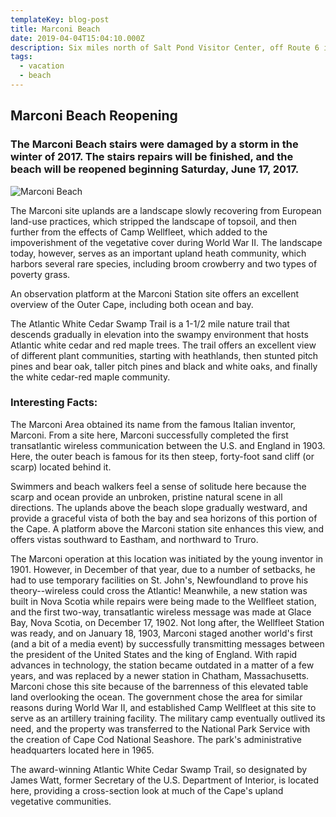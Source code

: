 ```yaml
---
templateKey: blog-post
title: Marconi Beach
date: 2019-04-04T15:04:10.000Z
description: Six miles north of Salt Pond Visitor Center, off Route 6 in Wellfleet
tags:
  - vacation
  - beach
---
```


## Marconi Beach Reopening
### The Marconi Beach stairs were damaged by a storm in the winter of 2017. The stairs repairs will be finished, and the beach will be reopened beginning Saturday, June 17, 2017.

![Marconi Beach](/img/marconibeach.jpg)


The Marconi site uplands are a landscape slowly recovering from European land-use practices, which stripped the landscape of topsoil, and then further from the effects of Camp Wellfleet, which added to the impoverishment of the vegetative cover during World War II. The landscape today, however, serves as an important upland heath community, which harbors several rare species, including broom crowberry and two types of poverty grass.

An observation platform at the Marconi Station site offers an excellent overview of the Outer Cape, including both ocean and bay.

The Atlantic White Cedar Swamp Trail is a 1-1/2 mile nature trail that descends gradually in elevation into the swampy environment that hosts Atlantic white cedar and red maple trees. The trail offers an excellent view of different plant communities, starting with heathlands, then stunted pitch pines and bear oak, taller pitch pines and black and white oaks, and finally the white cedar-red maple community.

### Interesting Facts:
The Marconi Area obtained its name from the famous Italian inventor, Marconi. From a site here, Marconi successfully completed the first transatlantic wireless communication between the U.S. and England in 1903.
Here, the outer beach is famous for its then steep, forty-foot sand cliff (or scarp) located behind it.

Swimmers and beach walkers feel a sense of solitude here because the scarp and ocean provide an unbroken, pristine natural scene in all directions.
The uplands above the beach slope gradually westward, and provide a graceful vista of both the bay and sea horizons of this portion of the Cape.
A platform above the Marconi station site enhances this view, and offers vistas southward to Eastham, and northward to Truro.

The Marconi operation at this location was initiated by the young inventor in 1901. However, in December of that year, due to a number of setbacks, he had to use temporary facilities on St. John's, Newfoundland to prove his theory--wireless could cross the Atlantic! Meanwhile, a new station was built in Nova Scotia while repairs were being made to the Wellfleet station, and the first two-way, transatlantic wireless message was made at Glace Bay, Nova Scotia, on December 17, 1902. Not long after, the Wellfleet Station was ready, and on January 18, 1903, Marconi staged another world's first (and a bit of a media event) by successfully transmitting messages between the president of the United States and the king of England. With rapid advances in technology, the station became outdated in a matter of a few years, and was replaced by a newer station in Chatham, Massachusetts.
Marconi chose this site because of the barrenness of this elevated table land overlooking the ocean. The government chose the area for similar reasons during World War II, and established Camp Wellfleet at this site to serve as an artillery training facility. The military camp eventually outlived its need, and the property was transferred to the National Park Service with the creation of Cape Cod National Seashore. The park's administrative headquarters located here in 1965. 

The award-winning Atlantic White Cedar Swamp Trail, so designated by James Watt, former Secretary of the U.S. Department of Interior, is located here, providing a cross-section look at much of the Cape's upland vegetative communities.
